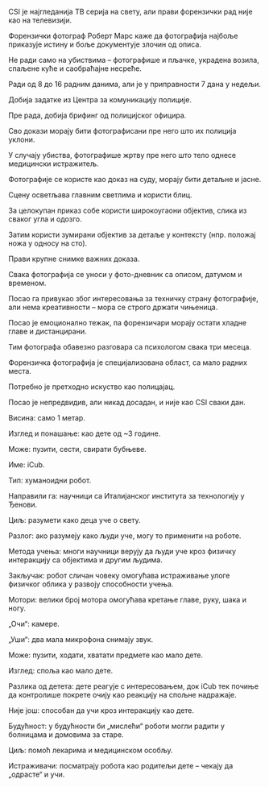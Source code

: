 CSI је најгледанија ТВ серија на свету, али прави форензички рад није као на телевизији.

Форензички фотограф Роберт Марс каже да фотографија најбоље приказује истину и боље документује злочин од описа.

Не ради само на убиствима – фотографише и пљачке, украдена возила, спаљене куће и саобраћајне несреће.

Ради од 8 до 16 радним данима, али је у приправности 7 дана у недељи.

Добија задатке из Центра за комуникацију полиције.

Пре рада, добија брифинг од полицијског официра.

Сво докази морају бити фотографисани пре него што их полиција уклони.

У случају убиства, фотографише жртву пре него што тело однесе медицински истражитељ.

Фотографије се користе као доказ на суду, морају бити детаљне и јасне.

Сцену осветљава главним светлима и користи блиц.

За целокупан приказ собе користи широкоугаони објектив, слика из сваког угла и одозго.

Затим користи зумирани објектив за детаље у контексту (нпр. положај ножа у односу на сто).

Прави крупне снимке важних доказа.

Свака фотографија се уноси у фото-дневник са описом, датумом и временом.

Посао га привукао због интересовања за техничку страну фотографије, али нема креативности – мора се строго држати чињеница.

Посао је емоционално тежак, па форензичари морају остати хладне главе и дистанцирани.

Тим фотографа обавезно разговара са психологом свака три месеца.

Форензичка фотографија је специјализована област, са мало радних места.

Потребно је претходно искуство као полицајац.

Посао је непредвидив, али никад досадан, и није као CSI сваки дан.

Висина: само 1 метар.

Изглед и понашање: као дете од ~3 године.

Може: пузити, сести, свирати бубњеве.

Име: iCub.

Тип: хуманоидни робот.

Направили га: научници са Италијанског института за технологију у Ђенови.

Циљ: разумети како деца уче о свету.

Разлог: ако разумеју како људи уче, могу то применити на роботе.

Метода учења: многи научници верују да људи уче кроз физичку интеракцију са објектима и другим људима.

Закључак: робот сличан човеку омогућава истраживање улоге физичког облика у развоју способности учења.

Мотори: велики број мотора омогућава кретање главе, руку, шака и ногу.

„Очи“: камере.

„Уши“: два мала микрофона снимају звук.

Може: пузити, ходати, хватати предмете као мало дете.

Изглед: споља као мало дете.

Разлика од детета: дете реагује с интересовањем, док iCub тек почиње да контролише покрете очију као реакцију на спољне надражаје.

Није још: способан да учи кроз интеракцију као дете.

Будућност: у будућности би „мислећи“ роботи могли радити у болницама и домовима за старе.

Циљ: помоћ лекарима и медицинском особљу.

Истраживачи: посматрају робота као родитељи дете – чекају да „одрасте“ и учи.